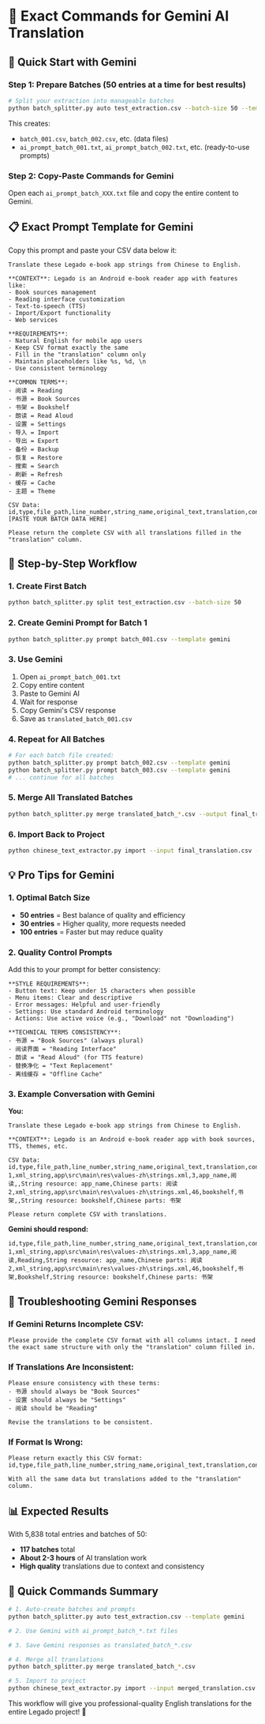 # 🤖 Exact Commands for Gemini AI Translation

## 🚀 Quick Start with Gemini

### Step 1: Prepare Batches (50 entries at a time for best results)

```bash
# Split your extraction into manageable batches
python batch_splitter.py auto test_extraction.csv --batch-size 50 --template gemini
```

This creates:
- `batch_001.csv`, `batch_002.csv`, etc. (data files)
- `ai_prompt_batch_001.txt`, `ai_prompt_batch_002.txt`, etc. (ready-to-use prompts)

### Step 2: Copy-Paste Commands for Gemini

Open each `ai_prompt_batch_XXX.txt` file and copy the entire content to Gemini.

## 📋 Exact Prompt Template for Gemini

Copy this prompt and paste your CSV data below it:

```
Translate these Legado e-book app strings from Chinese to English.

**CONTEXT**: Legado is an Android e-book reader app with features like:
- Book sources management
- Reading interface customization  
- Text-to-speech (TTS)
- Import/Export functionality
- Web services

**REQUIREMENTS**:
- Natural English for mobile app users
- Keep CSV format exactly the same
- Fill in the "translation" column only
- Maintain placeholders like %s, %d, \n
- Use consistent terminology

**COMMON TERMS**:
- 阅读 = Reading
- 书源 = Book Sources
- 书架 = Bookshelf  
- 朗读 = Read Aloud
- 设置 = Settings
- 导入 = Import
- 导出 = Export
- 备份 = Backup
- 恢复 = Restore
- 搜索 = Search
- 刷新 = Refresh
- 缓存 = Cache
- 主题 = Theme

CSV Data:
id,type,file_path,line_number,string_name,original_text,translation,context,notes
[PASTE YOUR BATCH DATA HERE]

Please return the complete CSV with all translations filled in the "translation" column.
```

## 🎯 Step-by-Step Workflow

### 1. Create First Batch
```bash
python batch_splitter.py split test_extraction.csv --batch-size 50
```

### 2. Create Gemini Prompt for Batch 1
```bash
python batch_splitter.py prompt batch_001.csv --template gemini
```

### 3. Use Gemini
1. Open `ai_prompt_batch_001.txt`
2. Copy entire content
3. Paste to Gemini AI
4. Wait for response
5. Copy Gemini's CSV response
6. Save as `translated_batch_001.csv`

### 4. Repeat for All Batches
```bash
# For each batch file created:
python batch_splitter.py prompt batch_002.csv --template gemini
python batch_splitter.py prompt batch_003.csv --template gemini
# ... continue for all batches
```

### 5. Merge All Translated Batches
```bash
python batch_splitter.py merge translated_batch_*.csv --output final_translation.csv
```

### 6. Import Back to Project
```bash
python chinese_text_extractor.py import --input final_translation.csv --format csv
```

## 💡 Pro Tips for Gemini

### 1. Optimal Batch Size
- **50 entries** = Best balance of quality and efficiency
- **30 entries** = Higher quality, more requests needed
- **100 entries** = Faster but may reduce quality

### 2. Quality Control Prompts

Add this to your prompt for better consistency:

```
**STYLE REQUIREMENTS**:
- Button text: Keep under 15 characters when possible
- Menu items: Clear and descriptive
- Error messages: Helpful and user-friendly
- Settings: Use standard Android terminology
- Actions: Use active voice (e.g., "Download" not "Downloading")

**TECHNICAL TERMS CONSISTENCY**:
- 书源 = "Book Sources" (always plural)
- 阅读界面 = "Reading Interface" 
- 朗读 = "Read Aloud" (for TTS feature)
- 替换净化 = "Text Replacement"
- 离线缓存 = "Offline Cache"
```

### 3. Example Conversation with Gemini

**You:**
```
Translate these Legado e-book app strings from Chinese to English.

**CONTEXT**: Legado is an Android e-book reader app with book sources, TTS, themes, etc.

CSV Data:
id,type,file_path,line_number,string_name,original_text,translation,context,notes
1,xml_string,app\src\main\res\values-zh\strings.xml,3,app_name,阅读,,String resource: app_name,Chinese parts: 阅读
2,xml_string,app\src\main\res\values-zh\strings.xml,46,bookshelf,书架,,String resource: bookshelf,Chinese parts: 书架

Please return complete CSV with translations.
```

**Gemini should respond:**
```csv
id,type,file_path,line_number,string_name,original_text,translation,context,notes
1,xml_string,app\src\main\res\values-zh\strings.xml,3,app_name,阅读,Reading,String resource: app_name,Chinese parts: 阅读
2,xml_string,app\src\main\res\values-zh\strings.xml,46,bookshelf,书架,Bookshelf,String resource: bookshelf,Chinese parts: 书架
```

## 🔧 Troubleshooting Gemini Responses

### If Gemini Returns Incomplete CSV:
```
Please provide the complete CSV format with all columns intact. I need the exact same structure with only the "translation" column filled in.
```

### If Translations Are Inconsistent:
```
Please ensure consistency with these terms:
- 书源 should always be "Book Sources"
- 设置 should always be "Settings"  
- 阅读 should be "Reading"

Revise the translations to be consistent.
```

### If Format Is Wrong:
```
Please return exactly this CSV format:
id,type,file_path,line_number,string_name,original_text,translation,context,notes

With all the same data but translations added to the "translation" column.
```

## 📊 Expected Results

With 5,838 total entries and batches of 50:
- **117 batches** total
- **About 2-3 hours** of AI translation work
- **High quality** translations due to context and consistency

## 🚀 Quick Commands Summary

```bash
# 1. Auto-create batches and prompts
python batch_splitter.py auto test_extraction.csv --template gemini

# 2. Use Gemini with ai_prompt_batch_*.txt files

# 3. Save Gemini responses as translated_batch_*.csv

# 4. Merge all translations
python batch_splitter.py merge translated_batch_*.csv

# 5. Import to project  
python chinese_text_extractor.py import --input merged_translation.csv --format csv
```

This workflow will give you professional-quality English translations for the entire Legado project! 🎉